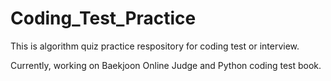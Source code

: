 # Coding_Test_Practice

This is algorithm quiz practice respository for coding test or interview.


Currently, working on Baekjoon Online Judge and Python coding test book.
